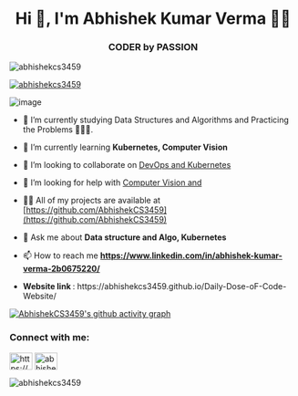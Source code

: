 <h1 align="center">Hi 👋, I'm Abhishek Kumar Verma 🚀🚀</h1>
<h3 align="center">CODER by PASSION</h3>

<p align="left"> <img src="https://komarev.com/ghpvc/?username=abhishekcs3459&label=Profile%20views&color=0e75b6&style=flat" alt="abhishekcs3459" /> </p>

<p align="left"> <a href="https://github.com/ryo-ma/github-profile-trophy"><img src="https://github-profile-trophy.vercel.app/?username=abhishekcs3459" alt="abhishekcs3459" /></a> </p>

![image](https://user-images.githubusercontent.com/94506000/203712169-13d628f5-01c7-4f6c-a2dd-7db57b6d5600.png)


- 🔭 I’m currently studying Data Structures and Algorithms and Practicing the Problems 🚀🚀🚀.

- 🌱 I’m currently learning **Kubernetes, Computer Vision**

- 👯 I’m looking to collaborate on [DevOps and Kubernetes](https://github.com/ashishpatel26/ashishpatel26/blob/main/assets/icons/docker.png)

- 🤝 I’m looking for help with [Computer Vision and](https://github.com/ashishpatel26/Treasure-of-Transformers)

- 👨‍💻 All of my projects are available at [https://github.com/AbhishekCS3459](https://github.com/AbhishekCS3459)

- 💬 Ask me about **Data structure and Algo, Kubernetes**

- 📫 How to reach me **https://www.linkedin.com/in/abhishek-kumar-verma-2b0675220/**
- <p> <b> Website link </b> : https://abhishekcs3459.github.io/Daily-Dose-oF-Code-Website/</p> 

[![AbhishekCS3459's github activity graph](https://github-readme-activity-graph.cyclic.app/graph?username=AbhishekCS3459&theme=react&area=true&height=600&title_color=FFFF00&line=8E44AD&area_color=3498DB&point=F4D03F&bg_color=17202A)](https://github.com/ashutosh00710/github-readme-activity-graph)


<h3 align="left">Connect with me:</h3>
<p align="left">
<a href="https://linkedin.com/in/https://www.linkedin.com/in/abhishek-kumar-verma-2b0675220/" target="blank"><img align="center" src="https://raw.githubusercontent.com/rahuldkjain/github-profile-readme-generator/master/src/images/icons/Social/linked-in-alt.svg" alt="https://www.linkedin.com/in/abhishek-kumar-verma-2b0675220/" height="30" width="40" /></a>
  
<a href="https://fb.com/abhishek kumar verma" target="blank">
<img align="center" src="https://raw.githubusercontent.com/rahuldkjain/github-profile-readme-generator/master/src/images/icons/Social/facebook.svg" alt="abhishek kumar verma" height="30" width="40" /></a>
</p>
<p><img align="center" src="https://github-readme-stats.vercel.app/api/top-langs?username=abhishekcs3459&show_icons=true&locale=en&layout=compact" alt="abhishekcs3459" /></p>
